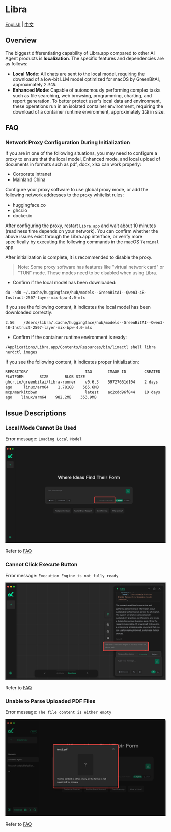 # Libra

[English](./README.md) | [中文](./README.zh-CN.md)

## Overview
The biggest differentiating capability of Libra.app compared to other AI Agent products is **localization**. The specific features and dependencies are as follows:
* **Local Mode**: All chats are sent to the local model, requiring the download of a low-bit LLM model optimized for macOS by GreenBitAI, approximately `2.5GB`.
* **Enhanced Mode**: Capable of autonomously performing complex tasks such as file searching, web browsing, programming, charting, and report generation. To better protect user's local data and environment, these operations run in an isolated container environment, requiring the download of a container runtime environment, approximately `1GB` in size.

## FAQ

### Network Proxy Configuration During Initialization

If you are in one of the following situations, you may need to configure a proxy to ensure that the local model, Enhanced mode, and local upload of documents in formats such as pdf, docx, xlsx can work properly:
* Corporate intranet
* Mainland China

Configure your proxy software to use global proxy mode, or add the following network addresses to the proxy whitelist rules:
* huggingface.co
* ghcr.io
* docker.io

After configuring the proxy, restart `Libra.app` and wait about 10 minutes (readiness time depends on your network). You can confirm whether the above issues exist through the Libra.app interface, or verify more specifically by executing the following commands in the macOS `Terminal` app.

After initialization is complete, it is recommended to disable the proxy.

> Note: Some proxy software has features like "virtual network card" or "TUN" mode. These modes need to be disabled when using Libra.

* Confirm if the local model has been downloaded:
```
du -hd0 ~/.cache/huggingface/hub/models--GreenBitAI--Qwen3-4B-Instruct-2507-layer-mix-bpw-4.0-mlx
```

If you see the following content, it indicates the local model has been downloaded correctly:
```
2.5G    /Users/libra/.cache/huggingface/hub/models--GreenBitAI--Qwen3-4B-Instruct-2507-layer-mix-bpw-4.0-mlx
```


* Confirm if the container runtime environment is ready:
```
/Applications/Libra.app/Contents/Resources/bin/limactl shell libra nerdctl images
```

If you see the following content, it indicates proper initialization:
```
REPOSITORY                         TAG       IMAGE ID        CREATED        PLATFORM       SIZE       BLOB SIZE
ghcr.io/greenbitai/libra-runner    v0.6.3    59727661d104    2 days ago     linux/arm64    1.781GB    565.6MB
mcp/markitdown                     latest    ac2cdd96f844    10 days ago    linux/arm64    982.2MB    353.9MB
```



## Issue Descriptions

### Local Mode Cannot Be Used
Error message: `Loading Local Model`

![](docs/_images/loading-local-model.png)

Refer to [FAQ](./README.md#faq)


### Cannot Click Execute Button
Error message: `Execution Engine is not fully ready`

![](docs/_images/execution-engine-not-fully-ready.png)

Refer to [FAQ](./README.md#faq)

### Unable to Parse Uploaded PDF Files
Error message: `The file content is either empty`

![](docs/_images/the-file-content-is-either-empty.png)

Refer to [FAQ](./README.md#faq)


